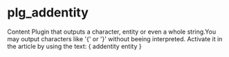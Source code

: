 # plg_addentity
Content Plugin that outputs a character, entity or even a whole string.You may output characters like '{' or '}' without beeing interpreted. Activate it in the article by using the text: { addentity entity }
